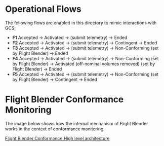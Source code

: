 # Operational Flows 

The following flows are enabled in this directory to mimic interactions with GCS:

- **F1** Accepted -> Activated -> (submit telemetry) -> Ended
- **F2** Accepted -> Activated -> (submit telemetry) -> Contingent -> Ended 
- **F3** Accepted -> Activated -> (submit telemetry) -> Non-Conforming (set by Flight Blender) -> Ended
- **F4** Accepted -> Activated -> (submit telemetry) -> Non-Conforming (set by Flight Blender) -> Activated (off-nominal volumes removed) (set by Flight Blender) -> Ended
- **F5** Accepted -> Activated -> (submit telemetry) -> Non-Conforming (set by Flight Blender) -> Contingent -> Ended


# Flight Blender Conformance Monitoring 
The image below shows how the internal mechanism of Flight Blender works in the context of conformance monitoring

[Flight Blender Conformance High level architecture](https://github.com/openutm/argon-server/blob/master/images/flightblender-conformance-monitoring.png)
